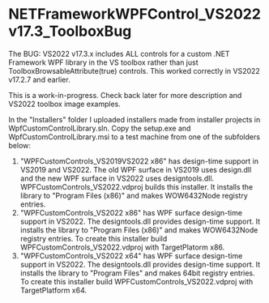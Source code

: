 # NETFrameworkWPFControl_VS2022v17.3_ToolboxBug
The BUG: VS2022 v17.3.x includes ALL controls for a custom .NET Framework WPF library in the VS toolbox rather than just ToolboxBrowsableAttribute(true) controls. This worked correctly in VS2022 v17.2.7 and earlier.

This is a work-in-progress. Check back later for more description and VS2022 toolbox image examples.

In the "Installers" folder I uploaded installers made from installer projects in WpfCustomControlLibrary.sln. Copy the setup.exe and WpfCustomControlLibrary.msi to a test machine from one of the subfolders below:
1. "WPFCustomControls_VS2019VS2022 x86" has design-time support in VS2019 and VS2022. The old WPF surface in VS2019 uses design.dll and the new WPF surface in VS2022 uses designtools.dll. WPFCustomControls_VS2022.vdproj builds this installer. It installs the library to "Program Files (x86)" and makes WOW6432Node registry entries.
2. "WPFCustomControls_VS2022 x86" has WPF surface design-time support in VS2022. The designtools.dll provides design-time support. It installs the library to "Program Files (x86)" and makes WOW6432Node registry entries. To create this installer build WPFCustomControls_VS2022.vdproj with TargetPlatorm x86.
3. "WPFCustomControls_VS2022 x64" has WPF surface design-time support in VS2022. The designtools.dll provides design-time support. It installs the library to "Program Files" and makes 64bit registry entries. To create this installer build WPFCustomControls_VS2022.vdproj with TargetPlatform x64.




